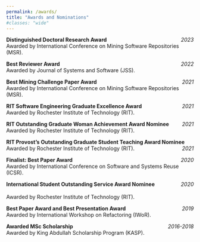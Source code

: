```yaml
---
permalink: /awards/
title: "Awards and Nominations"
#classes: "wide"
---
```


**Distinguished Doctoral Research Award** <span style="float:right;"> *2023* </span>
    <br>Awarded by International Conference on Mining Software Repositories (MSR). 

**Best Reviewer Award** <span style="float:right;"> *2022* </span>
    <br>Awarded by Journal of Systems and Software (JSS).  

**Best Mining Challenge Paper Award** <span style="float:right;"> *2021* </span>
    <br>Awarded by International Conference on Mining Software Repositories (MSR).  

**RIT Software Engineering Graduate Excellence Award** <span style="float:right;"> *2021* </span>
    <br>Awarded by Rochester Institute of Technology (RIT).  

**RIT Outstanding Graduate Woman Achievement Award Nominee** <span style="float:right;"> *2021* </span>
    <br>Awarded by Rochester Institute of Technology (RIT).  

**RIT Provost’s Outstanding Graduate Student Teaching Award Nominee** <span style="float:right;"> *2021* </span>
    <br>Awarded by Rochester Institute of Technology (RIT).  


**Finalist: Best Paper Award**  <span style="float:right;"> *2020* </span>
    <br>Awarded by International Conference on Software and Systems Reuse (ICSR).


**International Student Outstanding Service Award Nominee** <span style="float:right;"> *2020* </span>  
    <br>Awarded by Rochester Institute of Technology (RIT). 


**Best Paper Award and Best Presentation Award** <span style="float:right;"> *2019* </span> 
    <br>Awarded by International Workshop on Refactoring (IWoR). 


**Awarded MSc Scholarship** <span style="float:right;"> *2016-2018* </span> 
    <br>Awarded by King Abdullah Scholarship Program (KASP). 
